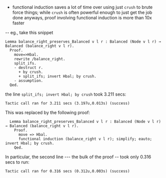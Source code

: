 - functional induction saves a lot of time over using just `crush` to brute force things;
  while `crush` is often powerful enough to just get the job done anyways, proof involving functional induction
  is more than 10x faster

-- eg., take this snippet
```coq
Lemma balance_right_preserves_Balanced v l r : Balanced (Node v l r) → Balanced (balance_right v l r).
  Proof.
    move=>Hbal.
    rewrite /balance_right.
    split_ifs.
    - destruct r.
      + by crush.
      + split_ifs; invert Hbal; by crush.
    - assumption.
  Qed.
```

the line `split_ifs; invert Hbal; by crush` took 3.211 secs:
```
Tactic call ran for 3.211 secs (3.197u,0.013s) (success)
```

This was replaced by the following proof:
```coq
  Lemma balance_right_preserves_Balanced v l r : Balanced (Node v l r) → Balanced (balance_right v l r).
    Proof.
      move => Hbal.
      functional induction (balance_right v l r); simplify; eauto; invert Hbal; by crush.
    Qed.
```
In particular, the second line --- the bulk of the proof -- took only 0.316 secs to run:
```
Tactic call ran for 0.316 secs (0.312u,0.003s) (success)
```
